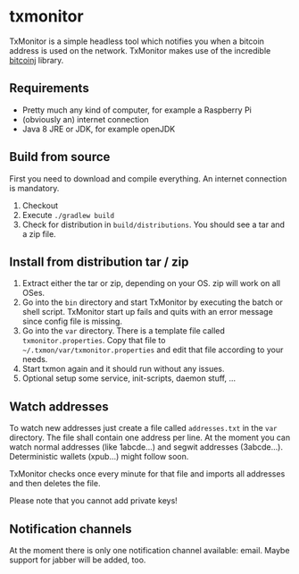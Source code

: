 # txmonitor

TxMonitor is a simple headless tool which notifies you when a bitcoin address is used on the network. TxMonitor makes use of the incredible [bitcoinj](https://github.com/bitcoinj/bitcoinj) library.

## Requirements

* Pretty much any kind of computer, for example a Raspberry Pi
* (obviously an) internet connection
* Java 8 JRE or JDK, for example openJDK

## Build from source

First you need to download and compile everything. An internet connection is mandatory.

1. Checkout
2. Execute `./gradlew build`
3. Check for distribution in `build/distributions`. You should see a tar and a zip file.

## Install from distribution tar / zip

1. Extract either the tar or zip, depending on your OS. zip will work on all OSes.
2. Go into the `bin` directory and start TxMonitor by executing the batch or shell script. TxMonitor start up fails and quits with an error message since config file is missing.
3. Go into the `var` directory. There is a template file called `txmonitor.properties`. Copy that file to `~/.txmon/var/txmonitor.properties` and edit that file according to your needs.
4. Start txmon again and it should run without any issues.
5. Optional setup some service, init-scripts, daemon stuff, ...

## Watch addresses

To watch new addresses just create a file called `addresses.txt` in the `var` directory. The file shall contain one address per line. At the moment you can watch normal addresses (like 1abcde...) and segwit addresses (3abcde...). Deterministic wallets (xpub...) might follow soon.

TxMonitor checks once every minute for that file and imports all addresses and then deletes the file.

Please note that you cannot add private keys!

## Notification channels

At the moment there is only one notification channel available: email. Maybe support for jabber will be added, too.
